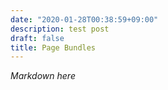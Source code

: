 ```yaml
---
date: "2020-01-28T00:38:59+09:00"
description: test post
draft: false
title: Page Bundles
---
```


*Markdown here*
